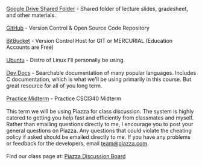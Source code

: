 <a href="https://drive.google.com/folderview?id=0BxCHPj-PjPvFflh0Zlo4R1ROREdtTmRZMDF3Sjc3cUdDU0t4NHpxbVozQnBNWGZuSG9xRzQ&usp=sharing">Google Drive Shared Folder</a> - Shared folder of lecture slides, gradesheet, and other materials.
<br><br>
<a href="https://github.com/">GitHub</a> - Version Control & Open Source Code Repository
<br><br>
<a href="https://bitbucket.org">BitBucket</a> - Version Control Host for GIT or MERCURIAL (Education Accounts are Free)
<br><br>
<a href="http://ubuntu.com">Ubuntu</a> - Distro of Linux I'll personally be using.
<br><br>
<a href="http://devdocs.io/">Dev Docs</a> - Searchable documentation of many popular languages. Includes C documentation, which is what we'll be using primarily in this course. But great resource for all of you long term.
<br><br>
<a href="">Practice Midterm</a> - Practice CSCI340 Midterm
<br><br>
This term we will be using Piazza for class discussion. The system is highly catered to getting you help fast and efficiently from classmates and myself. Rather than emailing questions directly to me, I encourage you to post your general questions on Piazza. Any questions that could violate the cheating policy if asked should be emailed directly to me. If you have any problems or feedback for the developers, email team@piazza.com.
<br><br>
Find our class page at: <a href="">Piazza Discussion Board</a>
</p>
